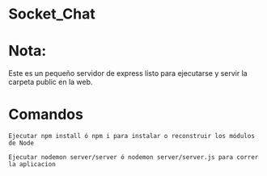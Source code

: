 # Socket_Chat


# Nota:

Este es un pequeño servidor de express listo para ejecutarse y servir la carpeta public en la web.


# Comandos

```
Ejecutar npm install ó npm i para instalar o reconstruir los módulos de Node

Ejecutar nodemon server/server ó nodemon server/server.js para correr la aplicacion 

```